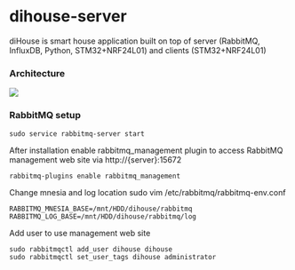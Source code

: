 # dihouse-server
diHouse is smart house application built on top of server (RabbitMQ, InfluxDB, Python, STM32+NRF24L01) and clients (STM32+NRF24L01)

### Architecture

[![](https://mermaid.ink/img/eyJjb2RlIjoiZ3JhcGggVERcbiAgICBSRkIgLS0-IE5SRlxuICAgIE5SRiAtLT4gUkZCXG5cbiAgICBzdWJncmFwaCBDbGllbnRcbiAgICBOUkZbXCJOUkYyNEwwMVwiXSAtLT4gU1RNW1wiU1RNMzJcIl1cbiAgICBTVE0gLS0-IE5SRlxuICAgIFNbXCJTZW5zb3JzXCJdIC0tPiBTVE1cbiAgICBTVE0gLS0-IENbXCJDb250cm9sc1wiXVxuICAgIGVuZFxuXG4gICAgc3ViZ3JhcGggU2VydmVyXG4gICAgVE0oKFwiVG9waWMgbWVzaFwiKSkgLS0gQWxsIE1zZyAtLT4gIFFDKFtxdWV1ZV0pXG4gICAgUUMgLS0-IENQW1wiQ2FwdHVyZUFsbFwiXVxuICAgIENQIC0tPiBEQlsoRGF0YWJhc2UpXVxuICAgIFRNIC0tIE5vbiBSRiBNc2cgLS0-IFJGQltcIlJGQnJpZGdlXCJdXG4gICAgUkZCIC0tIFJGIE1zZyAtLT4gVE1cbiAgICBlbmRcblxuICAgIHN0eWxlIENQIGZpbGw6IzBhMFxuICAgIHN0eWxlIFJGQiBmaWxsOiMwYTBcbiAgICBzdHlsZSBEQiBmaWxsOiNkZDBcbiAgICBzdHlsZSBUTSBmaWxsOiNmZmZcblx0XHRcdFx0XHQiLCJtZXJtYWlkIjp7InRoZW1lIjoiZGVmYXVsdCJ9LCJ1cGRhdGVFZGl0b3IiOmZhbHNlfQ)](https://mermaid-js.github.io/mermaid-live-editor/#/edit/eyJjb2RlIjoiZ3JhcGggVERcbiAgICBSRkIgLS0-IE5SRlxuICAgIE5SRiAtLT4gUkZCXG5cbiAgICBzdWJncmFwaCBDbGllbnRcbiAgICBOUkZbXCJOUkYyNEwwMVwiXSAtLT4gU1RNW1wiU1RNMzJcIl1cbiAgICBTVE0gLS0-IE5SRlxuICAgIFNbXCJTZW5zb3JzXCJdIC0tPiBTVE1cbiAgICBTVE0gLS0-IENbXCJDb250cm9sc1wiXVxuICAgIGVuZFxuXG4gICAgc3ViZ3JhcGggU2VydmVyXG4gICAgVE0oKFwiVG9waWMgbWVzaFwiKSkgLS0gQWxsIE1zZyAtLT4gIFFDKFtxdWV1ZV0pXG4gICAgUUMgLS0-IENQW1wiQ2FwdHVyZUFsbFwiXVxuICAgIENQIC0tPiBEQlsoRGF0YWJhc2UpXVxuICAgIFRNIC0tIE5vbiBSRiBNc2cgLS0-IFJGQltcIlJGQnJpZGdlXCJdXG4gICAgUkZCIC0tIFJGIE1zZyAtLT4gVE1cbiAgICBlbmRcblxuICAgIHN0eWxlIENQIGZpbGw6IzBhMFxuICAgIHN0eWxlIFJGQiBmaWxsOiMwYTBcbiAgICBzdHlsZSBEQiBmaWxsOiNkZDBcbiAgICBzdHlsZSBUTSBmaWxsOiNmZmZcblx0XHRcdFx0XHQiLCJtZXJtYWlkIjp7InRoZW1lIjoiZGVmYXVsdCJ9LCJ1cGRhdGVFZGl0b3IiOmZhbHNlfQ)

### RabbitMQ setup

	sudo service rabbitmq-server start

After installation enable rabbitmq_management plugin to access RabbitMQ management web site via http://{server}:15672

	rabbitmq-plugins enable rabbitmq_management

Change mnesia and log location 
	sudo vim /etc/rabbitmq/rabbitmq-env.conf

	RABBITMQ_MNESIA_BASE=/mnt/HDD/dihouse/rabbitmq
	RABBITMQ_LOG_BASE=/mnt/HDD/dihouse/rabbitmq/log

Add user to use management web site

	sudo rabbitmqctl add_user dihouse dihouse
	sudo rabbitmqctl set_user_tags dihouse administrator
